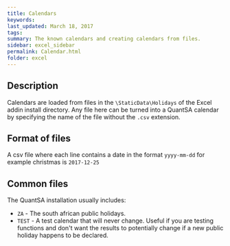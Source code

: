 ```yaml
---
title: Calendars
keywords:
last_updated: March 18, 2017
tags:
summary: The known calendars and creating calendars from files.
sidebar: excel_sidebar
permalink: Calendar.html
folder: excel
---
```


## Description

Calendars are loaded from files in the `\StaticData\Holidays` of the Excel addin install directory.  Any file here can be turned into a QuantSA calendar by specifying the name of the file without the `.csv` extension.

## Format of files

A csv file where each line contains a date in the format `yyyy-mm-dd` for example christmas is `2017-12-25`

## Common files

The QuantSA installation usually includes:


 * `ZA` - The south african public holidays.
 * `TEST` - A test calendar that will never change.  Useful if you are testing functions and don't want the results to potentially change if a new public holiday happens to be declared.
